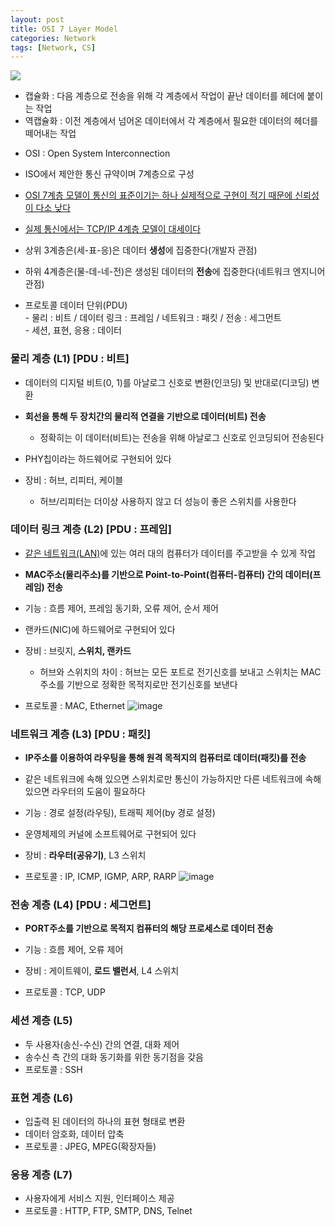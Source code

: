 ```yaml
---
layout: post
title: OSI 7 Layer Model
categories: Network
tags: [Network, CS]
---
```

![](https://blog.kakaocdn.net/dn/cnSGAt/btqFxAaBZKp/oerjCKYHcWuAmy482LzlAk/img.png)
- 캡슐화 : 다음 계층으로 전송을 위해 각 계층에서 작업이 끝난 데이터를 헤더에 붙이는 작업
- 역캡슐화 : 이전 계층에서 넘어온 데이터에서 각 계층에서 필요한 데이터의 헤더를 떼어내는 작업

* OSI : Open System Interconnection
* ISO에서 제안한 통신 규약이며 7계층으로 구성 
* <u>OSI 7계층 모델이 통신의 표준이기는 하나 실제적으로 구현이 적기 때문에 신뢰성이 다소 낮다</u>
* <u>실제 통신에서는 TCP/IP 4계층 모델이 대세이다</u>

* 상위 3계층은(세-표-응)은 데이터 **생성**에 집중한다(개발자 관점)
* 하위 4계층은(물-데-네-전)은 생성된 데이터의 **전송**에 집중한다(네트워크 엔지니어 관점)


* 프로토콜 데이터 단위(PDU)  
 \- 물리 : 비트 / 데이터 링크 : 프레임 / 네트워크 : 패킷 / 전송 : 세그먼트  
 \- 세션, 표현, 응용 : 데이터 

### 물리 계층 (L1) \[PDU : 비트\]

- 데이터의 디지털 비트(0, 1)를 아날로그 신호로 변환(인코딩) 및 반대로(디코딩) 변환
- **회선을 통해 두 장치간의 물리적 연결을 기반으로 데이터(비트) 전송**
  - 정확히는 이 데이터(비트)는 전송을 위해 아날로그 신호로 인코딩되어 전송된다 
- PHY칩이라는 하드웨어로 구현되어 있다
     
- 장비 : 허브, 리피터, 케이블  
  - 허브/리피터는 더이상 사용하지 않고 더 성능이 좋은 스위치를 사용한다

### 데이터 링크 계층 (L2) \[PDU : 프레임\]

- <u>같은 네트워크(LAN)</u>에 있는 여러 대의 컴퓨터가 데이터를 주고받을 수 있게 작업
- **MAC주소(물리주소)를 기반으로 Point-to-Point(컴퓨터-컴퓨터) 간의 데이터(프레임) 전송**
- 기능 : 흐름 제어, 프레임 동기화, 오류 제어, 순서 제어
- 랜카드(NIC)에 하드웨어로 구현되어 있다
  
- 장비 : 브릿지, **스위치, 랜카드**
  - 허브와 스위치의 차이 : 허브는 모든 포트로 전기신호를 보내고 스위치는 MAC주소를 기반으로 정확한 목적지로만 전기신호를 보낸다
- 프로토콜 : MAC, Ethernet
![image](https://user-images.githubusercontent.com/48157259/142971755-d143cedc-8a5a-44f5-bfd0-62db07bbb3d7.png)


### 네트워크 계층 (L3) \[PDU : 패킷\]

- **IP주소를 이용하여 라우팅을 통해 원격 목적지의 컴퓨터로 데이터(패킷)를 전송**
- 같은 네트워크에 속해 있으면 스위치로만 통신이 가능하지만 다른 네트워크에 속해 있으면 라우터의 도움이 필요하다
- 기능 : 경로 설정(라우팅), 트래픽 제어(by 경로 설정)
- 운영체제의 커널에 소프트웨어로 구현되어 있다  

- 장비 : **라우터(공유기)**, L3 스위치
- 프로토콜 : IP, ICMP, IGMP, ARP, RARP
![image](https://user-images.githubusercontent.com/48157259/142971894-f577fe54-33fb-4630-b465-4ca5b10d0244.png)


### 전송 계층 (L4) \[PDU : 세그먼트\]

- **PORT주소를 기반으로 목적지 컴퓨터의 해당 프로세스로 데이터 전송**
- 기능 : 흐름 제어, 오류 제어
  
- 장비 : 게이트웨이, **로드 밸런서**, L4 스위치
- 프로토콜 : TCP, UDP

### 세션 계층 (L5)
- 두 사용자(송신-수신) 간의 연결, 대화 제어
- 송수신 측 간의 대화 동기화를 위한 동기점을 갖음
- 프로토콜 : SSH

### 표현 계층 (L6)
- 입출력 된 데이터의 하나의 표현 형태로 변환
- 데이터 암호화, 데이터 압축
- 프로토콜 : JPEG, MPEG(확장자들)

### 응용 계층 (L7)
- 사용자에게 서비스 지원, 인터페이스 제공
- 프로토콜 : HTTP, FTP, SMTP, DNS, Telnet


